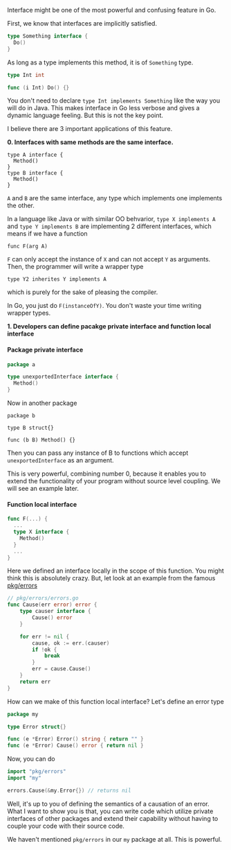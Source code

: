 Interface might be one of the most powerful and confusing feature in Go.

First, we know that interfaces are implicitly satisfied.
```go
type Something interface {
  Do()
}
```
As long as a type implements this method, it is of `Something` type.
```go
type Int int

func (i Int) Do() {}
```
You don't need to declare `type Int implements Something` like the way you will do in Java. This makes interface in Go less verbose and gives a dynamic language feeling. But this is not the key point.

I believe there are 3 important applications of this feature.

__0. Interfaces with same methods are the same interface.__
```
type A interface {
  Method()
}
type B interface {
  Method()
}
```
`A` and `B` are the same interface, any type which implements one implements the other.

In a language like Java or with similar OO behvarior, `type X implements A` and `type Y implements B` are implementing 2 different interfaces, which means if we have a function
```
func F(arg A)
```
`F` can only accept the instance of `X` and can not accept `Y` as arguments. Then, the programmer will write a wrapper type
```
type Y2 inherites Y implements A
```
which is purely for the sake of pleasing the compiler.

In Go, you just do `F(instanceOfY)`. You don't waste your time writing wrapper types.

__1. Developers can define pacakge private interface and function local interface__
#### Package private interface
```go
package a

type unexportedInterface interface {
  Method()
}
```
Now in another package
```
package b

type B struct{}

func (b B) Method() {}
```
Then you can pass any instance of B to functions which accept `unexportedInterface` as an argument.

This is very powerful, combining number 0, because it enables you to extend the functionality of your program without source level coupling. We will see an example later.

#### Function local interface
```go
func F(...) {
  ...
  type X interface {
    Method()
  }
  ...
}
```
Here we defined an interface locally in the scope of this function. You might think this is absolutely crazy. But, let look at an example from the famous [pkg/errors](https://github.com/pkg/errors/blob/2233dee583dcf88f3c8b22cb7a33f05a499800d8/errors.go#L269-L282)
```go
// pkg/errors/errors.go
func Cause(err error) error {
	type causer interface {
		Cause() error
	}

	for err != nil {
		cause, ok := err.(causer)
		if !ok {
			break
		}
		err = cause.Cause()
	}
	return err
}
```
How can we make of this function local interface? Let's define an error type
```go
package my

type Error struct{}

func (e *Error) Error() string { return "" }
func (e *Error) Cause() error { return nil }
```
Now, you can do
```go
import "pkg/errors"
import "my"

errors.Cause(&my.Error{}) // returns nil
```
Well, it's up to you of defining the semantics of a causation of an error. What I want to show you is that, you can write code which utilize private interfaces of other packages and extend their capability without having to couple your code with their source code. 

We haven't mentioned `pkg/errors` in our `my` package at all. This is powerful.
